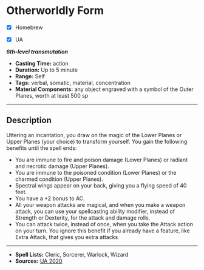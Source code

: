 # Otherworldly Form
- [x] Homebrew
- [x] UA


***6th-level transmutation***
- **Casting Time:** action
- **Duration:** Up to 5 minute
- **Range:** Self
- **Tags:** verbal, somatic, material, concentration 
- **Material Components:** any object engraved with a symbol of the Outer Planes, worth at least 500 sp

---

## Description
Uttering an incantation, you draw on the magic of the Lower Planes or Upper Planes (your choice) to transform yourself. You gain the following benefits until the spell ends:

- You are immune to fire and poison damage (Lower Planes) or radiant and necrotic damage (Upper Planes).
- You are immune to the poisoned condition (Lower Planes) or the charmed condition (Upper Planes).
- Spectral wings appear on your back, giving you a flying speed of 40 feet.
- You have a +2 bonus to AC.
- All your weapon attacks are magical, and when you make a weapon attack, you can use your spellcasting ability modifier, instead of Strength or Dexterity, for the attack and damage rolls.
- You can attack twice, instead of once, when you take the Attack action on your turn. You ignore this benefit if you already have a feature, like Extra Attack, that gives you extra attacks

---
- **Spell Lists:** Cleric, Sorcerer, Warlock, Wizard
- **Sources:** [UA 2020](https://media.wizards.com/2020/dnd/downloads/UA2020-SpellsTattoos.pdf)
